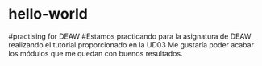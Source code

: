 # hello-world
#practising for DEAW
#Estamos practicando para la asignatura de DEAW realizando el tutorial proporcionado en la UD03
Me gustaría poder acabar los módulos que me quedan con buenos resultados.
